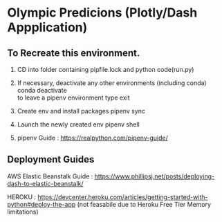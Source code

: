 # Olympic Predicions (Plotly/Dash Appplication)

## To Recreate this environment. 

 1. CD into folder containing pipfile.lock and python code(run.py)

 2. If necessary, deactivate any other environments (including conda) 
     conda deactivate     
     to leave a pipenv environment  type exit      

 3. Create env and install packages
	pipenv sync
 
 4. Launch the newly created env
	pipenv shell

 5. pipenv Guide : https://realpython.com/pipenv-guide/

## Deployment Guides
 

 AWS Elastic Beanstalk Guide : https://www.phillipsj.net/posts/deploying-dash-to-elastic-beanstalk/

 HEROKU :  https://devcenter.heroku.com/articles/getting-started-with-python#deploy-the-app
              (not feasabile due to Heroku Free Tier Memory limitations)
